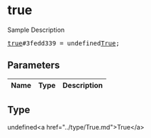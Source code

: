 # true

Sample Description

<pre>
<a href="../constructor/true.md">true</a>#3fedd339 = undefined<a href="../type/True.md">True</a>;
</pre>

## Parameters

| Name | Type | Description |
|------|:----:|-------------|

## Type

undefined&lt;a href=&#34;../type/True.md&#34;&gt;True&lt;/a&gt;
